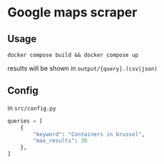 # Google maps scraper

## Usage

```
docker compose build && docker compose up
```

results will be shown in `output/{query}.(csv|json)`

## Config

in `src/config.py`

```python
queries = [
    {
        "keyword": "Containers in brussel",
        "max_results": 30
    },
]
```